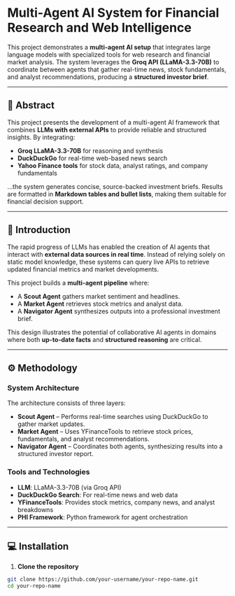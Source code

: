 # Multi-Agent AI System for Financial Research and Web Intelligence  

This project demonstrates a **multi-agent AI setup** that integrates large language models with specialized tools for web research and financial market analysis. The system leverages the **Groq API (LLaMA-3.3-70B)** to coordinate between agents that gather real-time news, stock fundamentals, and analyst recommendations, producing a **structured investor brief**.  

---

## 📑 Abstract  

This project presents the development of a multi-agent AI framework that combines **LLMs with external APIs** to provide reliable and structured insights. By integrating:  

- **Groq LLaMA-3.3-70B** for reasoning and synthesis  
- **DuckDuckGo** for real-time web-based news search  
- **Yahoo Finance tools** for stock data, analyst ratings, and company fundamentals  

…the system generates concise, source-backed investment briefs. Results are formatted in **Markdown tables and bullet lists**, making them suitable for financial decision support.  

---

## 📖 Introduction  

The rapid progress of LLMs has enabled the creation of AI agents that interact with **external data sources in real time**. Instead of relying solely on static model knowledge, these systems can query live APIs to retrieve updated financial metrics and market developments.  

This project builds a **multi-agent pipeline** where:  

- A **Scout Agent** gathers market sentiment and headlines.  
- A **Market Agent** retrieves stock metrics and analyst data.  
- A **Navigator Agent** synthesizes outputs into a professional investment brief.  

This design illustrates the potential of collaborative AI agents in domains where both **up-to-date facts** and **structured reasoning** are critical.  

---

## ⚙️ Methodology  

### System Architecture  

The architecture consists of three layers:  

- **Scout Agent** – Performs real-time searches using DuckDuckGo to gather market updates.  
- **Market Agent** – Uses YFinanceTools to retrieve stock prices, fundamentals, and analyst recommendations.  
- **Navigator Agent** – Coordinates both agents, synthesizing results into a structured investor report.  

### Tools and Technologies  

- **LLM**: LLaMA-3.3-70B (via Groq API)  
- **DuckDuckGo Search**: For real-time news and web data  
- **YFinanceTools**: Provides stock metrics, company news, and analyst breakdowns  
- **PHI Framework**: Python framework for agent orchestration  

---

## 💻 Installation  

1. **Clone the repository**  
```bash
git clone https://github.com/your-username/your-repo-name.git
cd your-repo-name
